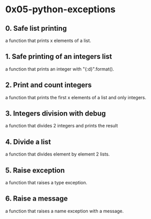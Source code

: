 # 0x05-python-exceptions
## 0. Safe list printing
a function that prints x elements of a list.
## 1. Safe printing of an integers list
a function that prints an integer with "{:d}".format().
## 2. Print and count integers
a function that prints the first x elements of a list and only integers.
## 3. Integers division with debug
a function that divides 2 integers and prints the result
## 4. Divide a list
a function that divides element by element 2 lists.
## 5. Raise exception
a function that raises a type exception.
## 6. Raise a message
a function that raises a name exception with a message.